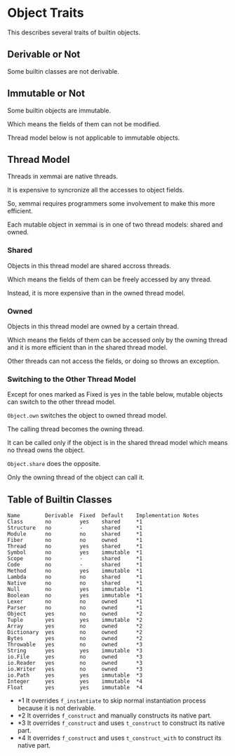 # Object Traits

This describes several traits of builtin objects.

## Derivable or Not

Some builtin classes are not derivable.

## Immutable or Not

Some builtin objects are immutable.

Which means the fields of them can not be modified.

Thread model below is not applicable to immutable objects.

## Thread Model

Threads in xemmai are native threads.

It is expensive to syncronize all the accesses to object fields.

So, xemmai requires programmers some involvement to make this more efficient.

Each mutable object in xemmai is in one of two thread models: shared and owned.

### Shared

Objects in this thread model are shared accross threads.

Which means the fields of them can be freely accessed by any thread.

Instead, it is more expensive than in the owned thread model.

### Owned

Objects in this thread model are owned by a certain thread.

Which means the fields of them can be accessed only by the owning thread and it is more efficient than in the shared thread model.

Other threads can not access the fields, or doing so throws an exception.

### Switching to the Other Thread Model

Except for ones marked as Fixed is yes in the table below, mutable objects can switch to the other thread model.

`Object.own` switches the object to owned thread model.

The calling thread becomes the owning thread.

It can be called only if the object is in the shared thread model which means no thread owns the object.

`Object.share` does the opposite.

Only the owning thread of the object can call it.

## Table of Builtin Classes

    Name        Derivable  Fixed  Default    Implementation Notes
    Class       no         yes    shared     *1
    Structure   no         -      shared     *1
    Module      no         no     shared     *1
    Fiber       no         no     owned      *1
    Thread      no         yes    shared     *1
    Symbol      no         yes    immutable  *1
    Scope       no         -      shared     *1
    Code        no         -      shared     *1
    Method      no         yes    immutable  *1
    Lambda      no         no     shared     *1
    Native      no         no     shared     *1
    Null        no         yes    immutable  *1
    Boolean     no         yes    immutable  *1
    Lexer       no         no     owned      *1
    Parser      no         no     owned      *1
    Object      yes        no     owned      *2
    Tuple       yes        yes    immutable  *2
    Array       yes        no     owned      *2
    Dictionary  yes        no     owned      *2
    Bytes       yes        no     owned      *2
    Throwable   yes        no     owned      *3
    String      yes        yes    immutable  *3
    io.File     yes        no     owned      *3
    io.Reader   yes        no     owned      *3
    io.Writer   yes        no     owned      *3
    io.Path     yes        yes    immutable  *3
    Integer     yes        yes    immutable  *4
    Float       yes        yes    immutable  *4

* \*1 It overrides `f_instantiate` to skip normal instantiation process because it is not derivable.
* \*2 It overrides `f_construct` and manually constructs its native part.
* \*3 It overrides `f_construct` and uses `t_construct` to construct its native part.
* \*4 It overrides `f_construct` and uses `t_construct_with` to construct its native part.
